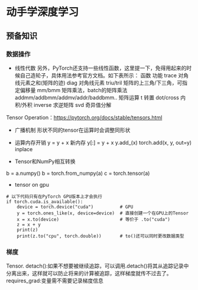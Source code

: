 # 动手学深度学习
## 预备知识
### 数据操作
- 线性代数
另外，PyTorch还支持一些线性函数，这里提一下，免得用起来的时候自己造轮子，具体用法参考官方文档。如下表所示：
函数	功能
trace	对角线元素之和(矩阵的迹)
diag	对角线元素
triu/tril	矩阵的上三角/下三角，可指定偏移量
mm/bmm	矩阵乘法，batch的矩阵乘法
addmm/addbmm/addmv/addr/baddbmm..	矩阵运算
t	转置
dot/cross	内积/外积
inverse	求逆矩阵
svd	奇异值分解


Tensor Operation：https://pytorch.org/docs/stable/tensors.html


- 广播机制
形状不同的tensor在运算时会调整同形状

- 运算内存开销
y = y + x 新内存
y[:] = y + x  y.add_(x)  torch.add(x, y, out=y) inplace

- Tensor和NumPy相互转换

b = a.numpy()
b = torch.from_numpy(a) c = torch.tensor(a)

- tensor on gpu
```
# 以下代码只有在PyTorch GPU版本上才会执行
if torch.cuda.is_available():
    device = torch.device("cuda")          # GPU
    y = torch.ones_like(x, device=device)  # 直接创建一个在GPU上的Tensor
    x = x.to(device)                       # 等价于 .to("cuda")
    z = x + y
    print(z)
    print(z.to("cpu", torch.double))       # to()还可以同时更改数据类型
```

### 梯度
Tensor.
    detach():如果不想要被继续追踪，可以调用.detach()将其从追踪记录中分离出来，这样就可以防止将来的计算被追踪，这样梯度就传不过去了。
    requires_grad:变量需不需要记录梯度信息



